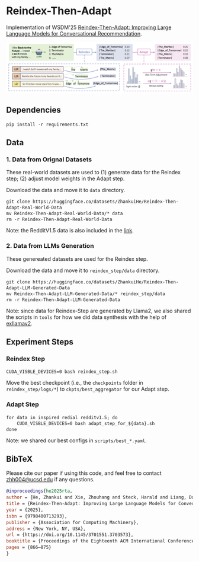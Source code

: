 # Reindex-Then-Adapt
Implementation of WSDM'25 [Reindex-Then-Adapt: Improving Large Language Models for Conversational Recommendation](https://dl.acm.org/doi/10.1145/3701551.3703573).

![Framework](./asset/framework.jpg)

## Dependencies

```shell
pip install -r requirements.txt
```

## Data

### 1. Data from Orignal Datasets

These real-world datasets are used to (1) generate data for the Reindex step; (2) adjust model weights in the Adapt step.

Download the data and move it to `data` directory.

```shell
git clone https://huggingface.co/datasets/ZhankuiHe/Reindex-Then-Adapt-Real-World-Data
mv Reindex-Then-Adapt-Real-World-Data/* data
rm -r Reindex-Then-Adapt-Real-World-Data
```

Note: the RedditV1.5 data is also included in the [link](https://huggingface.co/datasets/ZhankuiHe/Reindex-Then-Adapt-Real-World-Data).

### 2. Data from LLMs Generation

These genereated datasets are used for the Reindex step. 

Download the data and move it to `reindex_step/data` directory.
```shell
git clone https://huggingface.co/datasets/ZhankuiHe/Reindex-Then-Adapt-LLM-Generated-Data
mv Reindex-Then-Adapt-LLM-Generated-Data/* reindex_step/data
rm -r Reindex-Then-Adapt-LLM-Generated-Data
```

Note: since data for Reindex-Step are generated by Llama2, we also shared the scripts in `tools` for how we did data synthesis with the help of [exllamav2](https://github.com/turboderp-org/exllamav2).

## Experiment Steps

### Reindex Step

```shell
CUDA_VISBLE_DEVICES=0 bash reindex_step.sh
```

Move the best checkpoint (i.e., the `checkpoints` folder in `reindex_step/logs/*`) to `ckpts/best_aggregator` for our Adapt step.

### Adapt Step

```shell
for data in inspired redial redditv1.5; do
    CUDA_VISBLE_DEVICES=0 bash adapt_step_for_${data}.sh
done
```

Note: we shared our best configs in `scripts/best_*.yaml`.

## BibTeX

Please cite our paper if using this code, and feel free to contact zhh004@ucsd.edu if any questions.

```bibtex
@inproceedings{he2025rta,
author = {He, Zhankui and Xie, Zhouhang and Steck, Harald and Liang, Dawen and Jha, Rahul and Kallus, Nathan and McAuley, Julian},
title = {Reindex-Then-Adapt: Improving Large Language Models for Conversational Recommendation},
year = {2025},
isbn = {9798400713293},
publisher = {Association for Computing Machinery},
address = {New York, NY, USA},
url = {https://doi.org/10.1145/3701551.3703573},
booktitle = {Proceedings of the Eighteenth ACM International Conference on Web Search and Data Mining},
pages = {866–875}
}
```